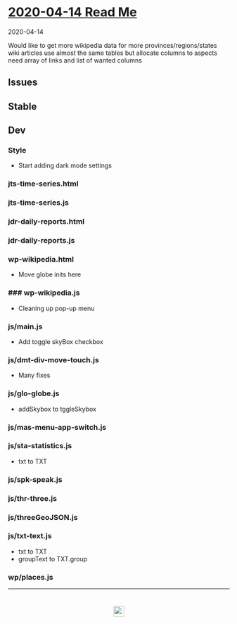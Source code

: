 
# [2020-04-14 Read Me]( #README.md )


2020-04-14

Would like to get more wikipedia data for more provinces/regions/states
wiki articles use almost the same tables but allocate columns to aspects
need array of links and list of wanted columns

## Issues


## Stable


## Dev


### Style

* Start adding dark mode settings


### jts-time-series.html


### jts-time-series.js


### jdr-daily-reports.html


### jdr-daily-reports.js


### wp-wikipedia.html

* Move globe inits here


### ### wp-wikipedia.js

* Cleaning up pop-up menu


### js/main.js

* Add toggle skyBox checkbox

### js/dmt-div-move-touch.js

* Many fixes

### js/glo-globe.js

* addSkybox to tggleSkybox

### js/mas-menu-app-switch.js


### js/sta-statistics.js

* txt to TXT

### js/spk-speak.js


### js/thr-three.js


### js/threeGeoJSON.js


### js/txt-text.js

* txt to TXT
* groupText to TXT.group

### wp/places.js



***

# <center title="hello!" ><a href=javascript:window.scrollTo(0,0); style=text-decoration:none; > <img src="../../assets/spider.ico" height=24 > </a></center>
